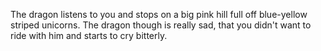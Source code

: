 The dragon listens to you and stops on a big pink hill full off blue-yellow striped 
unicorns. The dragon though is really sad, that you didn't want to ride with him and
starts to cry bitterly.